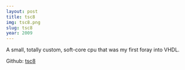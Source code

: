 ```yaml
---
layout: post
title: tsc8
img: tsc8.png
slug: tsc8
year: 2009
---
```


A small, totally custom, soft-core cpu that was my first foray into VHDL.

Github:
[tsc8](https://github.com/skmp/tsc8)
